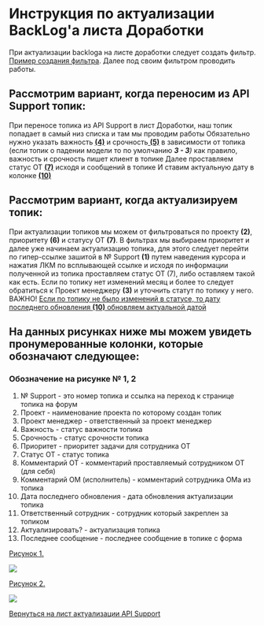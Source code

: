 # **Инструкция по актуализации BackLog'a листа Доработки**

При актуализации backloga на листе доработки следует создать фильтр. [Пример создания фильтра](https://bu-techsupport-optiteam.netlify.app/posts/%D0%BF%D1%80%D0%B8%D0%BC%D0%B5%D1%80%20%D1%81%D0%BE%D0%B7%D0%B4%D0%B0%D0%BD%D0%B8%D1%8F%20%D1%84%D0%B8%D0%BB%D1%8C%D1%82%D1%80%D0%B0/).
Далее под своим фильтром проводить работы. 


## Рассмотрим вариант, когда переносим из API Support топик:
     
При переносе топика из API Support в лист Доработки, наш топик попадает в самый низ списка и там мы проводим работы 
Обязательно нужно указать важность <u>**(4)**</u> и срочность<u> **(5)**</u> в зависимости от топика (если топик о падении модели то по умолчанию ***3 - 3**)* как правило, важность и срочность пишет клиент в топике 
Далее проставляем статус ОТ <u>**(7)**</u> исходя и сообщений в топике 
И ставим актуальную дату в колонке <u>**(10)**</u> 


## Рассмотрим вариант, когда актуализируем топик:
     
При актуализации топиков мы можем от фильтроваться по проекту **(2)**, приоритету **(6)** и статусу ОТ **(7)**.
В фильтрах мы выбираем приоритет и далее уже начинаем актуализацию топика, для этого следует перейти по гипер-ссылке зашитой в  № Support **(1)** путем наведения курсора и нажатия ЛКМ по всплывающей ссылке и исходя по информации полученной из топика проставляем статус ОТ (7), либо оставляем такой как есть. Если по топику нет изменений месяц и более то следует обратиться к Проект менеджеру **(3)** и уточнить статут по топику у него.  
ВАЖНО! <u>Если по топику не было изменений в статусе, то дату последнего обновления **(10)** обновляем актуальной датой</u>




## На данных рисунках ниже мы можем увидеть пронумерованные колонки, которые обозначают следующее:  
### Обозначение на рисунке № 1, 2  
 
1) № Support - это номер топика и ссылка на переход к странице топика на форум  
2) Проект - наименование проекта по которому создан топик  
3) Проект менеджер - ответственный за проект менеджер  
4) Важность - статус важности топика  
5) Срочность - статус срочности топика  
6) Приоритет - приоритет задачи для сотрудника ОТ  
7) Статус ОТ - статус топика  
8) Комментарий ОТ - комментарий проставляемый сотрудником ОТ (для себя)  
9) Комментарий ОМ (исполнитель) - комментарий сотрудника ОМа из топика  
10) Дата последнего обновления - дата обновления актуализации топика  
11) Ответственный сотрудник - сотрудник который закреплен за топиком  
12) Актуализировать? - актуализация топика  
13) Последнее сообщение - последнее сообщение в топике с форма  


[Рисунок 1.](https://habrastorage.org/webt/de/4_/ca/de4_castlck5mr5mmoljd6mxezm.png)

![](https://habrastorage.org/webt/de/4_/ca/de4_castlck5mr5mmoljd6mxezm.png)


[Рисунок 2.](https://habrastorage.org/webt/to/on/95/toon95t4s0-oxrhkqolbn2nlome.png)

![](https://habrastorage.org/webt/to/on/95/toon95t4s0-oxrhkqolbn2nlome.png)



[Вернуться на лист актуализации API Support](https://bu-techsupport-optiteam.netlify.app/posts/%D0%B0%D0%BA%D1%82%D1%83%D0%B0%D0%BB%D0%B8%D0%B7%D0%B0%D1%86%D0%B8%D1%8F%20backlog%20bu%20techsupport/)
